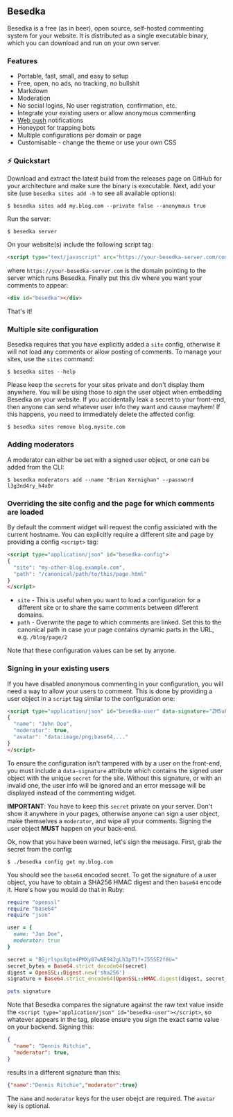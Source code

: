 ## Besedka

Besedka is a free (as in beer), open source, self-hosted commenting system for your website. It is
distributed as a single executable binary, which you can download and run on your own server.

### Features

* Portable, fast, small, and easy to setup
* Free, open, no ads, no tracking, no bullshit
* Markdown
* Moderation
* No social logins, No user registration, confirmation, etc.
* Integrate your existing users or allow anonymous commenting
* [Web push](https://developer.mozilla.org/en-US/docs/Web/API/Push_API) notifications
* Honeypot for trapping bots
* Multiple configurations per domain or page
* Customisable - change the theme or use your own CSS

### ⚡️ Quickstart

Download and extract the latest build from the releases page on GitHub for your architecture and
make sure the binary is executable. Next, add your site (use `besedka sites add -h` to see all
available options):

    $ besedka sites add my.blog.com --private false --anonymous true

Run the server:

    $ besedka server

On your website(s) include the following script tag:

```html
<script type="text/javascript" src="https://your-besedka-server.com/comments.js" defer></script>
```

where `https://your-besedka-server.com` is the domain pointing to the server which runs Besedka.
Finally put this div where you want your comments to appear:

```html
<div id="besedka"></div>
```

That's it!

### Multiple site configuration

Besedka requires that you have explicitly added a `site` config, otherwise it will not load any
comments or allow posting of comments. To manage your sites, use the `sites` command:

    $ besedka sites --help

Please keep the `secret`s for your sites private and don't display them anywhere. You will be using
those to sign the user object when embedding Besedka on your website. If you accidentally leak a
secret to your front-end, then anyone can send whatever user info they want and cause mayhem! If
this happens, you need to immediately delete the affected config:

    $ besedka sites remove blog.mysite.com

### Adding moderators

A moderator can either be set with a signed user object, or one can be added from the CLI:

    $ besedka moderators add --name "Brian Kernighan" --password l3g3nd4ry_h4x0r

### Overriding the site config and the page for which comments are loaded

By default the comment widget will request the config assiciated with the current hostname. You can
explicitly require a different site and page by providing a config `<script>` tag:

```html
<script type="application/json" id="besedka-config">
{
  "site": "my-other-blog.example.com",
  "path": "/canonical/path/to/this/page.html"
}
</script>
```

* `site` - This is useful when you want to load a configuration for a different site or to share the
  same comments between different domains.
* `path` - Overwrite the page to which comments are linked. Set this to the canonical path in case
  your page contains dynamic parts in the URL, e.g. `/blog/page/2`

Note that these configuration values can be set by anyone.

### Signing in your existing users

If you have disabled anonymous commenting in your configuration, you will need a way to allow your
users to comment. This is done by providing a user object in a `script` tag similar to the
configuration one:

```html
<script type="application/json" id="besedka-user" data-signature="ZM5uFayLvBydsRmnlxcvhaLKCHmUy7rkQH4JavmN0bY=">
{
  "name": "John Doe",
  "moderator": true,
  "avatar": "data:image/png;base64,..."
}
</script>
```

To ensure the configuration isn't tampered with by a user on the front-end, you must include a
`data-signature` attribute which contains the signed user object with the unique `secret` for the
site. Without this signature, or with an invalid one, the user info will be ignored and an error
message will be displayed instead of the commenting widget.

**IMPORTANT**: You have to keep this `secret` private on your server. Don't show it anywhere in your
pages, otherwise anyone can sign a user object, make themselves a `moderator`, and wipe all your
comments. Signing the user object **MUST** happen on your back-end.

Ok, now that you have been warned, let's sign the message. First, grab the secret from the config:

    $ ./besedka config get my.blog.com

You should see the `base64` encoded secret. To get the signature of a user object, you have to
obtain a SHA256 HMAC digest and then `base64` encode it. Here's how you would do that in Ruby:

```ruby
require "openssl"
require "base64"
require "json"

user = {
  name: "Jon Doe",
  moderator: true
}

secret = "BGjrlspsXqte4PMXy87wNE942gLh3pT1f+J55SE2f6U="
secret_bytes = Base64.strict_decode64(secret)
digest = OpenSSL::Digest.new('sha256')
signature = Base64.strict_encode64(OpenSSL::HMAC.digest(digest, secret_bytes, user.to_json))

puts signature
```

Note that Besedka compares the signature against the raw text value inside the
`<script type="application/json" id="besedka-user"></script>`, so whatever appears in the
tag, please ensure you sign the exact same value on your backend. Signing this:

```json
{
  "name": "Dennis Ritchie",
  "moderator": true,
}
```

results in a different signature than this:

```json
{"name":"Dennis Ritchie","moderator":true}
```

The `name` and `moderator` keys for the user obejct are required. The `avatar` key is optional.
